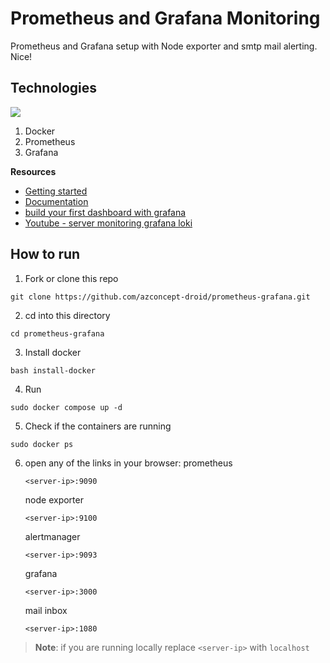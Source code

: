 # Prometheus and Grafana Monitoring
Prometheus and Grafana setup with Node exporter and smtp mail alerting. Nice!
## Technologies
<div align="left">
    <img src="https://skillicons.dev/icons?i=docker,prometheus,grafana" />
</div>

1. Docker
2. Prometheus
3. Grafana

**Resources**
- [Getting started](https://grafana.com/docs/grafana/latest/getting-started/get-started-grafana-prometheus/)
- [Documentation](https://prometheus.io/docs/visualization/grafana/)
- [build your first dashboard with grafana](https://grafana.com/docs/grafana/latest/getting-started/build-first-dashboard/)
- [Youtube - server monitoring grafana loki](https://www.youtube.com/watch?v=ddZjhv66o_o)

## How to run
1. Fork or clone this repo
```
git clone https://github.com/azconcept-droid/prometheus-grafana.git
```
2. cd into this directory
```
cd prometheus-grafana
```
3. Install docker
```
bash install-docker
```
4. Run 
```
sudo docker compose up -d
```
5. Check if the containers are running
```
sudo docker ps
```
6. open any of the links in your browser:
    prometheus 
    ```
    <server-ip>:9090
    ```
    node exporter 
    ```
    <server-ip>:9100
    ``` 
    alertmanager 
    ```
    <server-ip>:9093
    ``` 
    grafana 
    ```
    <server-ip>:3000
    ``` 
    mail inbox 
    ```
    <server-ip>:1080
    ```
>
> __Note__: if you are running locally replace ```<server-ip>``` with ```localhost```
>